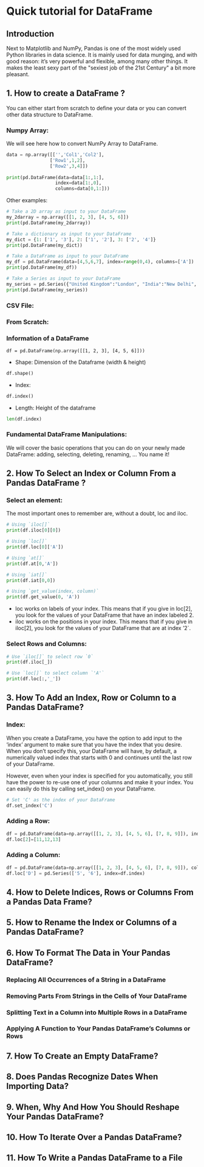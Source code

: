 # Quick tutorial for DataFrame

## Introduction

Next to Matplotlib and NumPy, Pandas is one of the most widely used Python libraries in data science. It is mainly used for data munging, and with good reason: it’s very powerful and flexible, among many other things. It makes the least sexy part of the "sexiest job of the 21st Century" a bit more pleasant.

## 1. How to create a DataFrame ?

You can either start from scratch to define your data or you can convert other data structure to DataFrame.

### Numpy Array:

We will see here how to convert NumPy Array to DataFrame.

```python
data = np.array([['','Col1','Col2'],
                ['Row1',1,2],
                ['Row2',3,4]])
                
print(pd.DataFrame(data=data[1:,1:],
                  index=data[1:,0],
                  columns=data[0,1:]))
```

Other examples:

```python
# Take a 2D array as input to your DataFrame 
my_2darray = np.array([[1, 2, 3], [4, 5, 6]])
print(pd.DataFrame(my_2darray))

# Take a dictionary as input to your DataFrame 
my_dict = {1: ['1', '3'], 2: ['1', '2'], 3: ['2', '4']}
print(pd.DataFrame(my_dict))

# Take a DataFrame as input to your DataFrame 
my_df = pd.DataFrame(data=[4,5,6,7], index=range(0,4), columns=['A'])
print(pd.DataFrame(my_df))

# Take a Series as input to your DataFrame
my_series = pd.Series({"United Kingdom":"London", "India":"New Delhi", "United States":"Washington", "Belgium":"Brussels"})
print(pd.DataFrame(my_series))
```

### CSV File:

### From Scratch:

### Information of a DataFrame
```
df = pd.DataFrame(np.array([[1, 2, 3], [4, 5, 6]]))
```
* Shape:
Dimension of the Dataframe (width & height)
```python
df.shape()
```
* Index:
```python
df.index()
```
* Length:
Height of the dataframe
```python
len(df.index)
```

### Fundamental DataFrame Manipulations:

We will cover the basic operations that you can do on your newly made DataFrame: adding, selecting, deleting, renaming, … You name it!

## 2. How To Select an Index or Column From a Pandas DataFrame ?

### Select an element:

The most important ones to remember are, without a doubt, loc and iloc. 

```python
# Using `iloc[]`
print(df.iloc[0][0])

# Using `loc[]`
print(df.loc[0]['A'])

# Using `at[]`
print(df.at[0,'A'])

# Using `iat[]`
print(df.iat[0,0])

# Using `get_value(index, column)`
print(df.get_value(0, 'A'))
```

  * loc works on labels of your index. This means that if you give in loc[2], you look for the values of your DataFrame that have an index labeled 2.
  * iloc works on the positions in your index. This means that if you give in iloc[2], you look for the values of your DataFrame that are at index ’2`.

### Select Rows and Columns:

```python
# Use `iloc[]` to select row `0`
print(df.iloc[_])

# Use `loc[]` to select column `'A'`
print(df.loc[:,'_'])
```

## 3. How To Add an Index, Row or Column to a Pandas DataFrame?

### Index:

When you create a DataFrame, you have the option to add input to the ‘index’ argument to make sure that you have the index that you desire. When you don’t specify this, your DataFrame will have, by default, a numerically valued index that starts with 0 and continues until the last row of your DataFrame.

However, even when your index is specified for you automatically, you still have the power to re-use one of your columns and make it your index. You can easily do this by calling set_index() on your DataFrame.

```python
# Set 'C' as the index of your DataFrame
df.set_index('C')
```
### Adding a Row:

```python
df = pd.DataFrame(data=np.array([[1, 2, 3], [4, 5, 6], [7, 8, 9]]), index= [2.5, 12.6, 4.8], columns=[48, 49, 50])
df.loc[2]=[11,12,13]
```

### Adding a Column:

```python
df = pd.DataFrame(data=np.array([[1, 2, 3], [4, 5, 6], [7, 8, 9]]), columns=['A', 'B', 'C'])
df.loc['D'] = pd.Series(['5', '6'], index=df.index)
```

## 4. How to Delete Indices, Rows or Columns From a Pandas Data Frame?

## 5. How to Rename the Index or Columns of a Pandas DataFrame?

## 6. How To Format The Data in Your Pandas DataFrame?

### Replacing All Occurrences of a String in a DataFrame

### Removing Parts From Strings in the Cells of Your DataFrame

### Splitting Text in a Column into Multiple Rows in a DataFrame

### Applying A Function to Your Pandas DataFrame’s Columns or Rows

## 7. How To Create an Empty DataFrame?

## 8. Does Pandas Recognize Dates When Importing Data?

## 9. When, Why And How You Should Reshape Your Pandas DataFrame?

## 10. How To Iterate Over a Pandas DataFrame?

## 11. How To Write a Pandas DataFrame to a File
